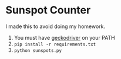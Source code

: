 Sunspot Counter
===

I made this to avoid doing my homework.

1. You must have [geckodriver](https://github.com/mozilla/geckodriver/releases) on your PATH
2. ```pip install -r requirements.txt```
3. ```python sunspots.py```